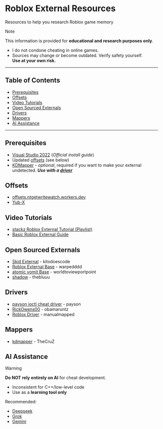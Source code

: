 # Roblox External Resources  
Resources to help you research Roblox game memory

> [!NOTE]  
> This information is provided for **educational and research purposes only**.  
> - I do not condone cheating in online games.  
> - Sources may change or become outdated. Verify safety yourself.  
> **Use at your own risk.**  

---

## Table of Contents  
- [Prerequisites](#prerequisites)  
- [Offsets](#offsets)
- [Video Tutorials](#video-tutorials)  
- [Open Sourced Externals](#open-sourced-externals)
- [Drivers](#drivers)
- [Mappers](#mappers)
- [AI Assistance](#ai-assistance)  

---

## Prerequisites  
- [Visual Studio 2022](https://learn.microsoft.com/en-us/cpp/build/vscpp-step-0-installation?view=msvc-170) (*Official install guide*)  
- Updated [offsets](#offsets) (see below)  
- [KDMapper](https://github.com/TheCruZ/kdmapper) - *optional*, required if you want to make your external undetected. ***Use with a [driver](#drivers)***
  
## Offsets  
- [offsets.ntgetwritewatch.workers.dev](https://offsets.ntgetwritewatch.workers.dev/offsets.hpp)  
- [Yub-X](https://yub-x.com/hyperion#external)  

## Video Tutorials  
- [stackz Roblox External Tutorial (Playlist)](https://www.youtube.com/playlist?list=PLDs7kfJ0V0XIJcMKfHARlsdk06aScgJ83)  
- [Basic Roblox External Guide](https://www.youtube.com/watch?v=6eUJ_hrvOM4)  

## Open Sourced Externals  
- [Skid External](https://github.com/kitodoescode/Skid-External) - kitodoescode  
- [Roblox External Base](https://github.com/warpedddd/Roblox-External-Base) - warpedddd  
- [atomic vomit Base](https://github.com/worldtoviewportpoint/atomic-vomit-Roblox-Base) - worldtoviewportpoint  
- [shadow](https://github.com/thebluuu/shadow) - thebluuu
  
## Drivers   
- [payson ioctl cheat driver](https://github.com/paysonism/payson-ioctl-cheat-driver) - payson
- [RickOwens00](https://github.com/obamaruntz/RickOwens00/releases) - obamaruntz
- [Roblox Driver](https://github.com/manualmapped/roblox-driver) - manualmapped

## Mappers
- [kdmapper](https://github.com/TheCruZ/kdmapper) - TheCruZ

## AI Assistance  
> [!WARNING]  
> **Do NOT rely entirely on AI** for cheat development.  
> - Inconsistent for C++/low-level code  
> - Use as a **learning tool only**  
>  
> Recommended:  
> - [Deepseek](https://chat.deepseek.com)
> - [Grok](https://grok.com/chat)
> - [Gemini](https://gemini.google.com)  
